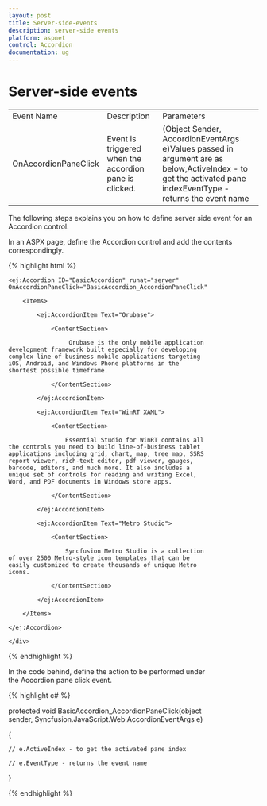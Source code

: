 ```yaml
---
layout: post
title: Server-side-events
description: server-side events
platform: aspnet
control: Accordion 
documentation: ug
---
```


# Server-side events

<table>
<tr>
<td>
Event Name</td><td>
Description</td><td>
Parameters</td></tr>
<tr>
<td>
OnAccordionPaneClick</td><td>
Event is triggered when the accordion pane is clicked.</td><td>
(Object Sender, AccordionEventArgs e)Values passed in argument are as below,ActiveIndex - to get the activated pane indexEventType - returns the event name</td></tr>
</table>
The following steps explains you on how to define server side event for an Accordion control.

In an ASPX page, define the Accordion control and add the contents correspondingly.

{% highlight html %}



<div style="width: 400px;">

    <ej:Accordion ID="BasicAccordion" runat="server" OnAccordionPaneClick="BasicAccordion_AccordionPaneClick">

        <Items>

            <ej:AccordionItem Text="Orubase">

                <ContentSection>

                     Orubase is the only mobile application development framework built especially for developing complex line-of-business mobile applications targeting iOS, Android, and Windows Phone platforms in the shortest possible timeframe. 

                </ContentSection>

            </ej:AccordionItem>

            <ej:AccordionItem Text="WinRT XAML">

                <ContentSection>

                    Essential Studio for WinRT contains all the controls you need to build line-of-business tablet applications including grid, chart, map, tree map, SSRS report viewer, rich-text editor, pdf viewer, gauges, barcode, editors, and much more. It also includes a unique set of controls for reading and writing Excel, Word, and PDF documents in Windows store apps.

                </ContentSection>

            </ej:AccordionItem>

            <ej:AccordionItem Text="Metro Studio">

                <ContentSection>

                    Syncfusion Metro Studio is a collection of over 2500 Metro-style icon templates that can be easily customized to create thousands of unique Metro icons. 

                </ContentSection>

            </ej:AccordionItem>

        </Items>

    </ej:Accordion>

    </div>



{% endhighlight %}

In the code behind, define the action to be performed under the Accordion pane click event.



{% highlight c# %}



protected void BasicAccordion_AccordionPaneClick(object sender, Syncfusion.JavaScript.Web.AccordionEventArgs e)

{

    // e.ActiveIndex - to get the activated pane index

    // e.EventType - returns the event name

}



{% endhighlight %}





